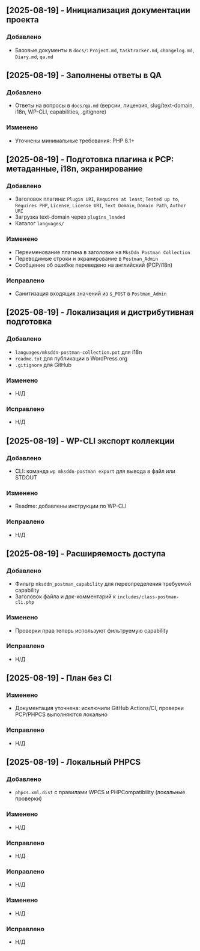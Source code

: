 <!--
@file: docs/changelog.md
@description: Хронологический журнал изменений проекта
@dependencies: docs/Project.md, docs/tasktracker.md
@created: 2025-08-19
-->

## [2025-08-19] - Инициализация документации проекта
### Добавлено
- Базовые документы в `docs/`: `Project.md`, `tasktracker.md`, `changelog.md`, `Diary.md`, `qa.md`

## [2025-08-19] - Заполнены ответы в QA
### Добавлено
- Ответы на вопросы в `docs/qa.md` (версии, лицензия, slug/text-domain, i18n, WP-CLI, capabilities, .gitignore)

### Изменено
- Уточнены минимальные требования: PHP 8.1+

## [2025-08-19] - Подготовка плагина к PCP: метаданные, i18n, экранирование
### Добавлено
- Заголовок плагина: `Plugin URI`, `Requires at least`, `Tested up to`, `Requires PHP`, `License`, `License URI`, `Text Domain`, `Domain Path`, `Author URI`
- Загрузка text-domain через `plugins_loaded`
- Каталог `languages/`

### Изменено
- Переименование плагина в заголовке на `MksDdn Postman Collection`
- Переводимые строки и экранирование в `Postman_Admin`
- Сообщение об ошибке переведено на английский (PCP/i18n)

### Исправлено
- Санитизация входящих значений из `$_POST` в `Postman_Admin`

## [2025-08-19] - Локализация и дистрибутивная подготовка
### Добавлено
- `languages/mksddn-postman-collection.pot` для i18n
- `readme.txt` для публикации в WordPress.org
- `.gitignore` для GitHub

### Изменено
- Н/Д

### Исправлено
- Н/Д

## [2025-08-19] - WP-CLI экспорт коллекции
### Добавлено
- CLI: команда `wp mksddn-postman export` для вывода в файл или STDOUT

### Изменено
- Readme: добавлены инструкции по WP-CLI

### Исправлено
- Н/Д

## [2025-08-19] - Расширяемость доступа
### Добавлено
- Фильтр `mksddn_postman_capability` для переопределения требуемой capability
- Заголовок файла и док-комментарий к `includes/class-postman-cli.php`

### Изменено
- Проверки прав теперь используют фильтруемую capability

### Исправлено
- Н/Д

## [2025-08-19] - План без CI
### Изменено
- Документация уточнена: исключили GitHub Actions/CI, проверки PCP/PHPCS выполняются локально

### Исправлено
- Н/Д

## [2025-08-19] - Локальный PHPCS
### Добавлено
- `phpcs.xml.dist` с правилами WPCS и PHPCompatibility (локальные проверки)

### Изменено
- Н/Д

### Исправлено
- Н/Д
### Исправлено
- Н/Д

### Изменено
- Н/Д

### Исправлено
- Н/Д


